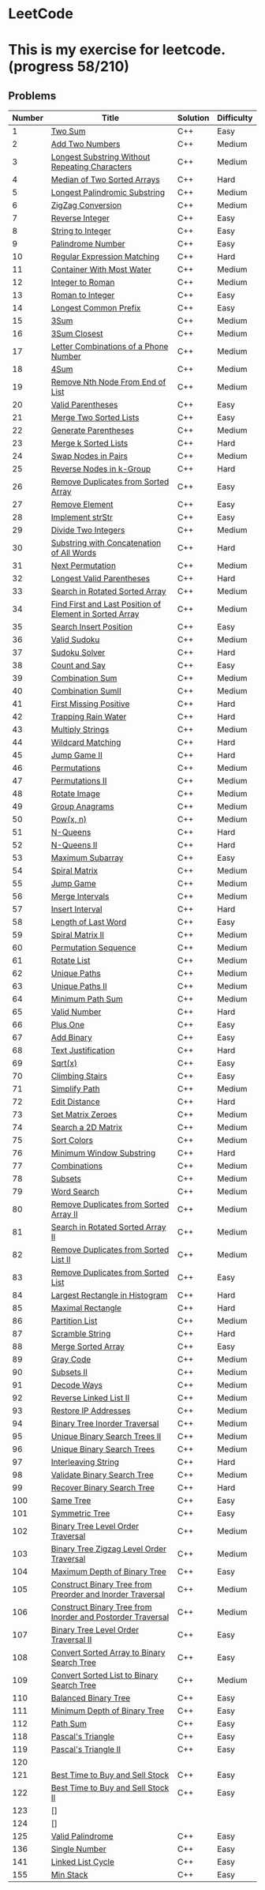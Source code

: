 LeetCode
=====================================================
This is my exercise for leetcode. (progress 58/210)
=====================================================
## Problems

| Number | Title | Solution | Difficulty |
|--------|-------|----------|------------|
|1|[Two Sum](https://leetcode.com/problems/two-sum/) | C++ | Easy |
|2|[Add Two Numbers](https://leetcode.com/problems/add-two-numbers) | C++ | Medium | 
|3|[Longest Substring Without Repeating Characters](https://leetcode.com/problems/longest-substring-without-repeating-characters) | C++ | Medium |
|4|[Median of Two Sorted Arrays](https://leetcode.com/problems/median-of-two-sorted-arrays) | C++ | Hard |
|5|[Longest Palindromic Substring](https://leetcode.com/problems/longest-palindromic-substring) | C++ | Medium |
|6|[ZigZag Conversion](https://leetcode.com/problems/zigzag-conversion) | C++ | Medium |
|7|[Reverse Integer](https://leetcode.com/problems/reverse-integer) | C++ | Easy |
|8|[String to Integer](https://leetcode.com/problems/string-to-integer) | C++ | Easy |
|9|[Palindrome Number](https://leetcode.com/problems/palindrome-number) | C++ | Easy |
|10|[Regular Expression Matching](https://leetcode.com/problems/regular-expression-matching) | C++ | Hard |  
|11|[Container With Most Water](https://leetcode.com/problems/container-with-most-water)| C++ | Medium |
|12|[Integer to Roman](https://leetcode.com/problems/integer-to-roman)| C++ | Medium |
|13|[Roman to Integer](https://leetcode.com/problems/roman-to-integer)| C++ | Easy |
|14|[Longest Common Prefix](https://leetcode.com/problems/longest-common-prefix) | C++ | Easy |
|15|[3Sum](https://leetcode.com/problems/3sum) | C++ | Medium | 
|16|[3Sum Closest](https://leetcode.com/problems/3sum-closest) | C++ | Medium |
|17|[Letter Combinations of a Phone Number](https://leetcode.com/problems/letter-combinations-of-a-phone-number) | C++| Medium |
|18|[4Sum](https://leetcode.com/problems/4sum) | C++ | Medium |
|19|[Remove Nth Node From End of List](https://leetcode.com/problems/remove-nth-node-from-end-of-list) | C++ | Medium |
|20|[Valid Parentheses](https://leetcode.com/problems/valid-parentheses) | C++ | Easy |
|21|[Merge Two Sorted Lists](https://leetcode.com/problems/merge-two-sorted-lists) | C++ | Easy |
|22|[Generate Parentheses](https://leetcode.com/problems/generate-parentheses) | C++ | Medium |
|23|[Merge k Sorted Lists](https://leetcode.com/problems/merge-k-sorted-lists) | C++ | Hard |
|24|[Swap Nodes in Pairs](https://leetcode.com/problems/swap-nodes-in-pairs) | C++ | Medium |
|25|[Reverse Nodes in k-Group](https://leetcode.com/problems/reverse-nodes-in-k-group) | C++ | Hard |
|26|[Remove Duplicates from Sorted Array](https://leetcode.com/problems/remove-duplicates-from-sorted-array) |  C++ | Easy |
|27|[Remove Element](https://leetcode.com/problems/remove-element) | C++ | Easy |
|28|[Implement strStr](https://leetcode.com/problems/inplement-strstr) | C++ | Easy |
|29|[Divide Two Integers](https://leetcode.com/problems/divide-two-integers) | C++ | Medium |
|30|[Substring with Concatenation of All Words](https://leetcode.com/problems/substring-with-concatenation-of-all-words) | C++ | Hard |
|31|[Next Permutation](https://leetcode.com/problems/next-permutation) | C++ | Medium |
|32|[Longest Valid Parentheses](https://leetcode.com/problems/longest-valid-parentheses) | C++ | Hard |
|33|[Search in Rotated Sorted Array](https://leetcode.com/problems/search-in-rotated-sorted-array) | C++ | Medium |
|34|[Find First and Last Position of Element in Sorted Array](https://leetcode.com/problems/find-first-and-last-position-of-element-in-sorted-array) | C++ | Medium |
|35|[Search Insert Position](https://leetcode.com/problems/search-insert-position) | C++ | Easy |
|36|[Valid Sudoku](https://leetcode.com/problems/valid-sudoku) | C++ | Medium |
|37|[Sudoku Solver](https://leetcode.com/problems/sudoku-solver) | C++ | Hard |
|38|[Count and Say](https://leetcode.com/problems/count-and-say) | C++ | Easy |
|39|[Combination Sum](https://leetcode.com/problems/combination-sum) | C++ | Medium |
|40|[Combination SumII](https://leetcode.com/problems/combination-sumii) | C++ | Medium |
|41|[First Missing Positive](https://leetcode.com/problems/first-missing-positive) | C++ | Hard |
|42|[Trapping Rain Water](https://leetcode.com/problems/trapping-rain-water) | C++ | Hard |
|43|[Multiply Strings](https://leetcode.com/problems/multiply-strings) | C++ | Medium |
|44|[Wildcard Matching](https://leetcode.com/problems/wildcard-matching) | C++ | Hard |
|45|[Jump Game II](https://leetcode.com/problems/jump-game-ii) | C++ | Hard |
|46|[Permutations](https://leetcode.com/problems/permutations) | C++ | Medium |
|47|[Permutations II](https://leetcode.com/problems/permutationsii) | C++ | Medium |
|48|[Rotate Image](https://leetcode.com/problems/rotate-image) | C++ | Medium |
|49|[Group Anagrams](https://leetcode.com/problems/group-anagrams) | C++ | Medium |
|50|[Pow(x, n)](https://leetcode.com/problems/powx-n) | C++ | Medium |
|51|[N-Queens](https://leetcode.com/problems/n-queens) | C++ | Hard |
|52|[N-Queens II](https://leetcode.com/problems/n-queens-ii) | C++ | Hard |
|53|[Maximum Subarray](https://leetcode.com/problems/maximum-subarray) | C++ | Easy |
|54|[Spiral Matrix](https://leetcode.com/problems/spiral-matrix) | C++ | Medium |
|55|[Jump Game](https://leetcode.com/problems/jump-game) | C++ | Medium |
|56|[Merge Intervals](https://leetcode.com/problems/merge-intervals) | C++ | Medium |
|57|[Insert Interval](https://leetcode.com/problems/insert-interval) | C++ | Hard |
|58|[Length of Last Word](https://leetcode.com/problems/length-of-last-word) | C++ | Easy |
|59|[Spiral Matrix II](https://leetcode.com/problems/spiral-matrix-ii) | C++ | Medium |
|60|[Permutation Sequence](https://leetcode.com/problems/permutation-sequence) | C++ | Medium |
|61|[Rotate List](https://leetcode.com/problems/rotate-list) | C++ | Medium |
|62|[Unique Paths](https://leetcode.com/problems/unique-paths) | C++ | Medium |
|63|[Unique Paths II](https://leetcode.com/problems/unique-paths-ii) | C++ | Medium |
|64|[Minimum Path Sum](https://leetcode.com/problems/minimun-path-sum) | C++ | Medium |
|65|[Valid Number](https://leetcode.com/problems/valid-number) | C++ | Hard |
|66|[Plus One](https://leetcode.com/problems/plus-one) | C++ | Easy |
|67|[Add Binary](https://leetcode.com/problems/add-binary) | C++ | Easy |
|68|[Text Justification](https://leetcode.com/problems/text-justification) | C++ | Hard |
|69|[Sqrt(x)](https://leetcode.com/problems/sqrtx) | C++ | Easy |
|70|[Climbing Stairs](https://leetcode.com/problems/climbing-stairs) | C++ | Easy |
|71|[Simplify Path](https://leetcode.com/problems/simplify-path) | C++ | Medium |
|72|[Edit Distance](https://leetcode.com/problems/edit-distance) | C++ | Hard |
|73|[Set Matrix Zeroes](https://leetcode.com/problems/set-matrix-zeroes) | C++ | Medium |
|74|[Search a 2D Matrix](https://leetcode.com/problems/search-a-2d-matrix) | C++ | Medium |
|75|[Sort Colors](https://leetcode.com/problems/sort-colors/) | C++ | Medium |
|76|[Minimum Window Substring](https://leetcode.com/problems/minimum-window-substring) | C++ | Hard |
|77|[Combinations](https://leetcode.com/problems/combinations) | C++ | Medium |
|78|[Subsets](https://leetcode.com/problems/subsets) | C++ | Medium |
|79|[Word Search](https://leetcode.com/problems/word-search) | C++ | Medium |
|80|[Remove Duplicates from Sorted Array II](https://leetcode.com/problems/remove-duplicates-from-sorted-array-ii) | C++ | Medium |
|81|[Search in Rotated Sorted Array II](https://leetcode.com/problems/search-in-rotated-sorted-array-ii) | C++ | Medium |
|82|[Remove Duplicates from Sorted List II](https://leetcode.com/problems/remove-duplicates-from-sorted-list-ii) | C++ | Medium |
|83|[Remove Duplicates from Sorted List](https://leetcode.com/problems/remove-duplicates-from-sorted-list) | C++ | Easy |
|84|[Largest Rectangle in Histogram](https://leetcode.com/problems/largest-rectangle-in-histogram) | C++ | Hard |
|85|[Maximal Rectangle](https://leetcode/problems/maximal-rectangle) | C++ | Hard |
|86|[Partition List](https://leetcode/problems/partition-list) | C++ | Medium |
|87|[Scramble String](https://leetcode/problems/scramble-string) | C++ | Hard |
|88|[Merge Sorted Array](https://leetcode/problems/merge-sorted-array) | C++ | Easy |
|89|[Gray Code](https://leetcode/problems/gray-code) | C++ | Medium |
|90|[Subsets II](https://leetcode/problems/subsets-ii) | C++ | Medium | 
|91|[Decode Ways](https://leetcode/problems/decode-ways) | C++ | Medium |
|92|[Reverse Linked List II](https://leetcode/problems/reverse-linked-list-ii) | C++ | Medium |
|93|[Restore IP Addresses](https://leetcode/problems/restore-ip-addresses) | C++ | Medium |
|94|[Binary Tree Inorder Traversal](https://leetcode/problems/binary-tree-inorder-traversal) | C++ | Medium |
|95|[Unique Binary Search Trees II](https://leetcode/problems/unique-binary-search-trees-ii) | C++ | Medium |
|96|[Unique Binary Search Trees](https://leetcode/problems/unique-binary-search-trees) | C++ | Medium | 
|97|[Interleaving String](https://leetcode/problems/interleaving-string) | C++ | Hard |
|98|[Validate Binary Search Tree](https://leetcode/problems/validate-binary-search-tree) | C++ | Medium | 
|99|[Recover Binary Search Tree](https://leetcode/problems/recover-binary-search-tree) | C++ | Hard |
|100|[Same Tree](https://leetcode.com/problems/same-tree) | C++ | Easy |
|101|[Symmetric Tree](https://leetcode.com/problems/symmetric-tree) | C++ | Easy|
|102|[Binary Tree Level Order Traversal](https://leetcode.com/problems/binary-tree-level-order-traversal) | C++ | Medium |
|103|[Binary Tree Zigzag Level Order Traversal](https://leetcode.com/problems/binary-tree-zigzag-order-traversal) | C++ | Medium | 
|104|[Maximum Depth of Binary Tree](https://leetcode.com/problems/maximum-depth-of-binary-tree) | C++ | Easy |
|105|[Construct Binary Tree from Preorder and Inorder Traversal](https://leetcode.com/problems/construct-binary-tree-from-preorder-and-inorder-traversal) | C++ |Medium | 
|106|[Construct Binary Tree from Inorder and Postorder Traversal](https://leetcode.com/problems/construct-binary-tree-from-inorder-and-postorder-traversal) | C++ | Medium |
|107|[Binary Tree Level Order Traversal II](https://leetcode.com/problems/binary-tree-level-order-travel-ii) | C++ | Easy |
|108|[Convert Sorted Array to Binary Search Tree](https://leetcode.com/problems/convert-sorted-array-to-binary-search-tree) | C++ | Easy |
|109|[Convert Sorted List to Binary Search Tree](https://leetcode.com/problems/convert-sorted-List-to-binary-search-tree) | C++ | Medium |
|110|[Balanced Binary Tree](https://leetcode.com/problems/balanced-binary-tree) | C++ | Easy |
|111|[Minimum Depth of Binary Tree](https://leetcode.com/problems/minimum-depth-of-binary-tree) | C++ | Easy |
|112|[Path Sum](https://leetcode.com/problems/path-sum) | C++ | Easy |
|118|[Pascal's Triangle](https://leetcode.com/problems/pascals-triangle) | C++ | Easy |
|119|[Pascal's Triangle II](https://leetcode.com/problems/pascals-triangle-ii) | C++ | Easy |
|120|[](https://leetcode.com/problems/)
|121|[Best Time to Buy and Sell Stock](https://leetcode.com/problems/best-time-to-buy-and-sell-stock) | C++ | Easy |
|122|[Best Time to Buy and Sell Stock II](https://leetcode.com/problems/best-time-to-buy-and-sell-stock-ii) | C++ | Easy |
|123|[]
|124|[]
|125|[Valid Palindrome](https://leetcode.com/problems/valid-palindrome) | C++ | Easy |
|136|[Single Number](https://leetcode.com/problems/single-number) | C++ | Easy |
|141|[Linked List Cycle](https://leetcode.com/problems/links-list-cycle) | C++ | Easy |
|155|[Min Stack](https://leetcode.com/problems/min-stack) | C++ | Easy |






